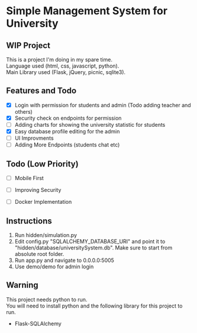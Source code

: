 # Simple Management System for University

## WIP Project

This is a project I'm doing in my spare time.  
Language used (html, css, javascript, python).  
Main Library used (Flask, jQuery, picnic, sqlite3).  

## Features and Todo

- [x] Login with permission for students and admin (Todo adding teacher and others)
- [x] Security check on endpoints for permission
- [ ] Adding charts for showing the university statistic for students
- [X] Easy database profile editing for the admin
- [ ] UI Improvments
- [ ] Adding More Endpoints (students chat etc)

## Todo (Low Priority)

- [ ] Mobile First
- [ ] Improving Security
- [ ] Docker Implementation


## Instructions


1. Run hidden/simulation.py
2. Edit config.py  "SQLALCHEMY_DATABASE_URI" and point it to "hidden/database/universitySystem.db". Make sure to start from absolute root folder.
3. Run app.py and navigate to 0.0.0.0:5005
4. Use demo/demo for admin login


## Warning

This project needs python to run.  
You will need to install python and the following library for this project to run.  

* Flask-SQLAlchemy  

